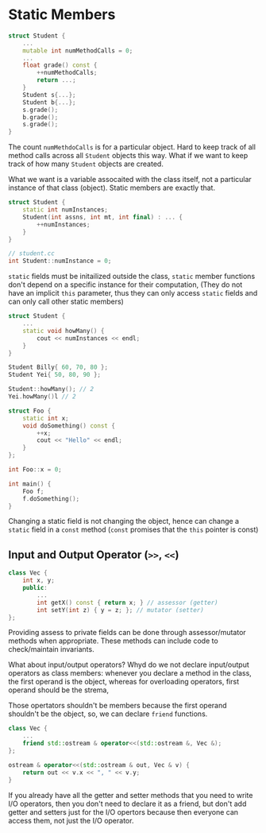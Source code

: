 # Static Members
```c++
struct Student {
    ...
    mutable int numMethodCalls = 0;
    ...
    float grade() const {
        ++numMethodCalls;
        return ...;
    }
    Student s{...};
    Student b{...};
    s.grade();
    b.grade();
    s.grade();
}
```
The count `numMethdoCalls` is for a particular object. Hard to keep track of all method calls across all `Student` objects this way. What if we want to keep track of how many `Student` objects are created.

What we want is a variable assocaited with the class itself, not a particular instance of that class (object). Static members are exactly that.
```c++
struct Student {
    static int numInstances;
    Student(int assns, int mt, int final) : ... {
        ++numInstances;
    }
}
```

```c++
// student.cc
int Student::numInstance = 0;
```
`static` fields must be initailized outside the class, `static` member functions don't depend on a specific instance for their computation, (They do not have an implicit `this` parameter, thus they can only access `static` fields and can only call other static members)

```c++
struct Student {
    ...
    static void howMany() {
        cout << numInstances << endl;
    }
}

Student Billy{ 60, 70, 80 };
Student Yei{ 50, 80, 90 };

Student::howMany(); // 2
Yei.howMany()l // 2
```

```c++
struct Foo {
    static int x;
    void doSomething() const {
        ++x;
        cout << "Hello" << endl;
    }
};

int Foo::x = 0;

int main() {
    Foo f;
    f.doSomething();
}
```
Changing a static field is not changing the object, hence can change a `static` field in a `const` method (`const` promises that the `this` pointer is const)

## Input and Output Operator (`>>`, `<<`)
```c++
class Vec {
    int x, y;
    public:
        ...
        int getX() const { return x; } // assessor (getter)
        int setY(int z) { y = z; }; // mutator (setter)
};
```
Providing assess to private fields can be done through assessor/mutator methods when appropriate. These methods can include code to check/maintain invariants. 

What about input/output operators? 
Whyd do we not declare input/output operators as class members: whenever you declare a method in the class, the first operand is the object, whereas for overloading operators, first operand should be the strema,

Those opertators shouldn't be members because the first operand shouldn't be the object, so, we can declare `friend` functions.
```c++
class Vec {
    ...
    friend std::ostream & operator<<(std::ostream &, Vec &);
};

ostream & operator<<(std::ostream & out, Vec & v) {
    return out << v.x << ", " << v.y;
}
```

If you already have all the getter and setter methods that you need to write I/O operators, then you don't need to declare it as a friend, but don't add getter and setters just for the I/O opertors because then everyone can access them, not just the I/O operator.